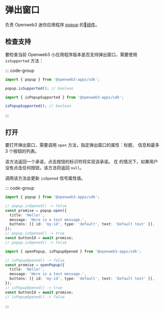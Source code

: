# 弹出窗口

负责 Openweb3 迷你应用程序 [popup](../../../../platform/popup.md) 的💠[组件](../scopes.md)。

## 检查支持

要检查当前 Openweb3 小应用程序版本是否支持弹出窗口，需要使用
`isSupported` 方法：

::: code-group

```ts [Variable]
import { popup } from '@openweb3-apps/sdk';

popup.isSupported(); // boolean
```

```ts [Functions]
import { isPopupSupported } from '@openweb3-apps/sdk';

isPopupSupported(); // boolean
```

:::

## 打开

要打开弹出窗口，需要调用 `open` 方法，指定弹出窗口的属性：标题、
信息和最多 3 个按钮的列表。

该方法返回一个承诺，点击按钮的标识符将实现该承诺。 在
的情况下，如果用户没有点击任何按钮，该方法将返回 `null`。

调用该方法会更新 `isOpened` 信号属性值。

::: code-group

```ts [Variable]
import { popup } from '@openweb3-apps/sdk';

// popup.isOpened() -> false
const promise = popup.open({
  title: 'Hello!',
  message: 'Here is a test message.',
  buttons: [{ id: 'my-id', type: 'default', text: 'Default text' }],
});
// popup.isOpened() -> true
const buttonId = await promise;
// popup.isOpened() -> false 
```

```ts [Functions]
import { openPopup, isPopupOpened } from '@openweb3-apps/sdk';

// isPopupOpened() -> false
const promise = openPopup({
  title: 'Hello!',
  message: 'Here is a test message.',
  buttons: [{ id: 'my-id', type: 'default', text: 'Default text' }],
});
// isPopupOpened() -> true
const buttonId = await promise;
// isPopupOpened() -> false
```

:::
